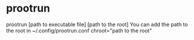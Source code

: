 # prootrun
prootrun [path to executable file] [path to the root]
You can add the path to the root in ~/.config/prootrun.conf
chroot="path to the root"

